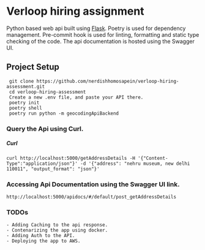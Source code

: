 # Verloop hiring assignment

 Python based web api built using [Flask](https://github.com/pallets/flask). Poetry is used for dependency management. Pre-commit hook is used for linting, formatting and static type checking of the code. The api documentation is hosted using the Swagger UI.
 
 ## Project Setup
     git clone https://github.com/nerdishhomosapein/verloop-hiring-assessment.git
     cd verloop-hiring-assessment
     Create a new .env file, and paste your API there.
     poetry init
     poetry shell
     poetry run python -m geocodingApiBackend
     
     
### Query the Api using Curl.

##### Curl
    curl http://localhost:5000/getAddressDetails -H '{"Content-Type":"application/json"}' -d '{"address": "nehru museum, new delhi 110011", "output_format": "json"}'
    
    
### Accessing Api Documentation using the Swagger UI link.
    http://localhost:5000/apidocs/#/default/post_getAddressDetails
    
### TODOs
    - Adding Caching to the api response.
    - Contenarizing the app using docker.
    - Adding Auth to the API.
    - Deploying the app to AWS.

